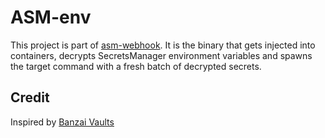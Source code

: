 # ASM-env
This project is part of [asm-webhook](https://github.com/ayoul3/asm-webhook). It is the binary that gets injected into containers, decrypts SecretsManager environment variables and spawns the target command with a fresh batch of decrypted secrets.

## Credit
Inspired by [Banzai Vaults](https://github.com/banzaicloud/bank-vaults/tree/master/charts/vault-secrets-webhook)